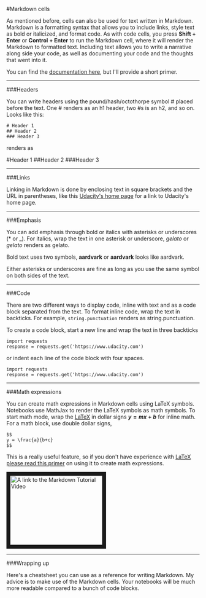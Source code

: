 #Markdown cells

As mentioned before, cells can also be used for text written in Markdown. Markdown is a formatting syntax that allows you to include links, style text as bold or italicized, and format code. As with code cells, you press **Shift + Enter** or **Control + Enter** to run the Markdown cell, where it will render the Markdown to formatted text. Including text allows you to write a narrative along side your code, as well as documenting your code and the thoughts that went into it.

You can find the [documentation here](https://daringfireball.net/projects/markdown/basics), but I'll provide a short primer.

***

###Headers

You can write headers using the pound/hash/octothorpe symbol # placed before the text. One # renders as an h1 header, two #s is an h2, and so on. Looks like this:

```
# Header 1
## Header 2
### Header 3
```

renders as

#Header 1
##Header 2
###Header 3

***

###Links

Linking in Markdown is done by enclosing text in square brackets and the URL in parentheses, like this [Udacity's home page](https://www.udacity.com) for a link to Udacity's home page.

***

###Emphasis

You can add emphasis through bold or italics with asterisks or underscores (* or _). For italics, wrap the text in one asterisk or underscore, _gelato_ or *gelato* renders as gelato.

Bold text uses two symbols, **aardvark** or __aardvark__ looks like aardvark.

Either asterisks or underscores are fine as long as you use the same symbol on both sides of the text.

***

###Code

There are two different ways to display code, inline with text and as a code block separated from the text. To format inline code, wrap the text in backticks. For example, `string.punctuation` renders as string.punctuation.

To create a code block, start a new line and wrap the text in three backticks

```
import requests
response = requests.get('https://www.udacity.com')
```

or indent each line of the code block with four spaces.

```
import requests
response = requests.get('https://www.udacity.com')
```

***

###Math expressions

You can create math expressions in Markdown cells using LaTeX symbols. Notebooks use MathJax to render the LaTeX symbols as math symbols. To start math mode, wrap the [LaTeX](https://www.latex-project.org/) in dollar signs **$y = mx + b$** for inline math. For a math block, use double dollar signs,

```
$$
y = \frac{a}{b+c}
$$
```

This is a really useful feature, so if you don't have experience with [LaTeX please read this primer](http://data-blog.udacity.com/posts/2016/10/latex-primer/) on using it to create math expressions.

<a href="https://s3.amazonaws.com/content.udacity-data.com/courses/ud1111/Markdown+cells.mp4" target="_blank"><img src="http://img.youtube.com/vi/6A5EpqqDOdk/0.jpg" alt="A link to the Markdown Tutorial Video" width="240" height="180" border="10" /></a>

***

###Wrapping up

Here's a cheatsheet you can use as a reference for writing Markdown. My advice is to make use of the Markdown cells. Your notebooks will be much more readable compared to a bunch of code blocks.
